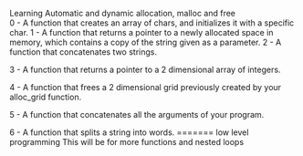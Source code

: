 Learning Automatic and dynamic allocation, malloc and free                   
0 - A function that creates an array of chars, and initializes it with a specific char.
1 - A function that returns a pointer to a newly allocated space in memory, which contains a copy of the string given as a parameter.
2 - A function that concatenates two strings.

3 - A function that returns a pointer to a 2 dimensional array of integers.

4 - A function that frees a 2 dimensional grid previously created by your alloc_grid function.

5 - A function that concatenates all the arguments of your program.

6 - A function that splits a string into words.                              =======                                                                      low level programming                                                        This will be for more functions and nested loops                            

